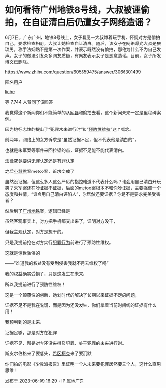 # 如何看待广州地铁8号线，大叔被诬偷拍，在自证清白后仍遭女子网络造谣？

6月7日，广东广州，地铁8号线上，女子看见一大叔蹲着玩手机，怀疑对方是偷拍自己，要求检查相册，大叔让她检查自证清白。随后，该女子在网络曝光大叔是猥琐男，称手法娴熟不是第一次作案，并表示既然没有偷拍，那他为什么不为自己发声。女子的做法引发众多网友质疑，有网友表示女子是恶意造谣。目前，女子所发博文已删除。

https://www.zhihu.com/question/605659475/answer/3066301499

匿名用户

[liche](https://www.zhihu.com/people/liche-7)

 等 7,744 人赞同了该回答

我觉得这个新闻你们不能简单的从[网暴](https://www.zhihu.com/search?q=网暴&search_source=Entity&hybrid_search_source=Entity&hybrid_search_extra={"sourceType"%3A"answer"%2C"sourceId"%3A3066301499})和偷拍去看，这个新闻未来一定是里程碑案例。

因为她标志性的提出了“犯罪未来进行时”和“[预防性维权](https://www.zhihu.com/search?q=预防性维权&search_source=Entity&hybrid_search_source=Entity&hybrid_search_extra={"sourceType"%3A"answer"%2C"sourceId"%3A3066301499})”这个概念。



前两年，网络上的女方诉求是“虽然证据不足，但不代表他是清白的”，

也就是朱军案等事件来回拉锯的点，证据不足能不能代表清白。

法律究竟要讲[无罪认定](https://www.zhihu.com/search?q=无罪认定&search_source=Entity&hybrid_search_source=Entity&hybrid_search_extra={"sourceType"%3A"answer"%2C"sourceId"%3A3066301499})还是有罪认定



之后[小慧君](https://www.zhihu.com/search?q=小慧君&search_source=Entity&hybrid_search_source=Entity&hybrid_search_extra={"sourceType"%3A"answer"%2C"sourceId"%3A3066301499})案metoo案，诉求变成了

虽然没证据，但这么多人这么严厉的指控难道不代表什么吗？谁会用自己清白开玩笑？朱军案还在吵证据不证据，后面的metoo案根本不和你吵证据，主要强调一个态度和共情，“谁会用自己清白诬陷人”，你居然还要证据？你是不是要求完美受害者？



然后到了[广州地铁](https://www.zhihu.com/search?q=广州地铁&search_source=Entity&hybrid_search_source=Entity&hybrid_search_extra={"sourceType"%3A"answer"%2C"sourceId"%3A3066301499})案，逻辑已经是

虽然客观事实上，对方把手机都交出来了，证明对方没干，

但我主观认定，对方是想干的。

只是我提前抢在对方实行[犯罪行为](https://www.zhihu.com/search?q=犯罪行为&search_source=Entity&hybrid_search_source=Entity&hybrid_search_extra={"sourceType"%3A"answer"%2C"sourceId"%3A3066301499})前进行了预防性维权。

这就是惊世骇俗的

——“难道我的权益没有受到侵害我就不用去维权了吗”



我的权益确实受损了，只是这发生在未来，

所以我提前进行了预防性维权！



这是一个颠覆性的创新，她划时代的解决了长期以来证据不足的问题，

证据不足不是我在说谎，而是因为还没发生，你们拿着当前时间线的证据有什么用！

我预判到的是未来。



证据足够，那是对方在犯罪

证据不足，那是对方还没来得及犯罪，处于犯罪的未来进行时。



斯皮尔伯格来了要低头，[希区柯克](https://www.zhihu.com/search?q=希区柯克&search_source=Entity&hybrid_search_source=Entity&hybrid_search_extra={"sourceType"%3A"answer"%2C"sourceId"%3A3066301499})来了要沉默

你们拍的电影《少数派报告》里证明一个人未来要犯罪居然要三个人，这什么直男思维！

[发布于 2023-06-09 16:29](https://www.zhihu.com/question/605659475/answer/3066301499)・IP 属地广东

